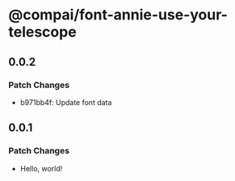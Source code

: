 # @compai/font-annie-use-your-telescope

## 0.0.2

### Patch Changes

- b971bb4f: Update font data

## 0.0.1

### Patch Changes

- Hello, world!
